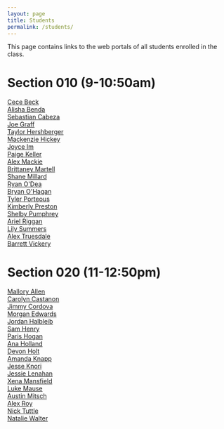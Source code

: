 ```yaml
---
layout: page
title: Students
permalink: /students/
---
```


This page contains links to the web portals of all students enrolled in the class. 

# Section 010 (9-10:50am)
[Cece Beck](http://creative.colorado.edu/~cabe9711/web)<br>
[Alisha Benda](http://creative.colorado.edu/~albe3753/web)<br>
[Sebastian Cabeza](http://creative.colorado.edu/~seca8943/web)<br>
[Joe Graff](http://creative.colorado.edu/~jogr2263/web)<br>
[Taylor Hershberger](http://creative.colorado.edu/~tahe2849/web)<br>
[Mackenzie Hickey](http://creative.colorado.edu/~mahi8826/web)<br>
[Joyce Im](http://creative.colorado.edu/~jiim0359/web)<br>
[Paige Keller](http://creative.colorado.edu/~pake0575/web)<br>
[Alex Mackie](http://creative.colorado.edu/~alma4388/web)<br>
[Brittaney Martell](http://creative.colorado.edu/~brma9976/web)<br>
[Shane Millard](http://creative.colorado.edu/~shmi9037/web)<br>
[Ryan O'Dea](http://creative.colorado.edu/~ryod4660/web/)<br>
[Bryan O'Hagan](http://creative.colorado.edu/~broh8605/web)<br>
[Tyler Porteous](http://creative.colorado.edu/~typo6355/web)<br>
[Kimberly Preston](http://creative.colorado.edu/~kipr2395/web)<br>
[Shelby Pumphrey](http://creative.colorado.edu/~shpu9657/web)<br>
[Ariel Riggan](http://creative.colorado.edu/~arri8127/web)<br>
[Lily Summers](http://creative.colorado.edu/~lisu6207/web)<br>
[Alex Truesdale](http://creative.colorado.edu/~altr7532/web)<br>
[Barrett Vickery](http://creative.colorado.edu/~bavi4882/web)<br>



# Section 020 (11-12:50pm)
[Mallory Allen](http://creative.colorado.edu/~maal3296/web)<br>
[Carolyn Castanon](http://creative.colorado.edu/~caca1257/web)<br>
[Jimmy Cordova](http://creative.colorado.edu/~loco4851/web)<br>
[Morgan Edwards](http://creative.colorado.edu/~moed1451/web)<br>
[Jordan Halbleib](http://creative.colorado.edu/~joha3547/web)<br>
[Sam Henry](http://creative.colorado.edu/~sahe1180/web)<br>
[Paris Hogan](http://creative.colorado.edu/~paho3043/web)<br>
[Ana Holland](http://creative.colorado.edu/~anho7054/web)<br>
[Devon Holt](http://creative.colorado.edu/~deho6632/web)<br>
[Amanda Knapp](http://creative.colorado.edu/~amkn7318/web)<br>
[Jesse Knori](http://creative.colorado.edu/~jekn5109/web)<br>
[Jessie Lenahan](http://creative.colorado.edu/~jele0758/web)<br>
[Xena Mansfield](http://creative.colorado.edu/~xema1245/web)<br>
[Luke Mause](http://creative.colorado.edu/~luma1107/web)<br>
[Austin Mitsch](http://creative.colorado.edu/~aumi5427/web)<br>
[Alex Roy](http://creative.colorado.edu/~alro4560/web)<br>
[Nick Tuttle](http://creative.colorado.edu/~nitu5102/web)<br>
[Natalie Walter](http://creative.colorado.edu/~nawa0900/web)<br>

